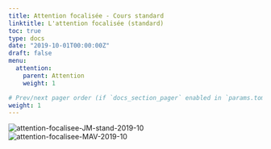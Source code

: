 ```yaml
---
title: Attention focalisée - Cours standard
linktitle: L'attention focalisée (standard)
toc: true
type: docs
date: "2019-10-01T00:00:00Z"
draft: false
menu:
  attention:
    parent: Attention
    weight: 1

# Prev/next pager order (if `docs_section_pager` enabled in `params.toml`)
weight: 1
---
```


![attention-focalisee-JM-stand-2019-10](/img/attention-focal-JM-stand.png)
![attention-focalisee-MAV-2019-10](/img/attention-focal-MAV.png)

